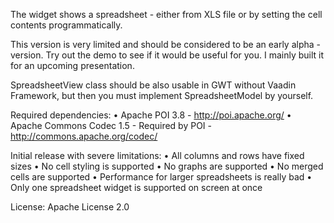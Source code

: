 The widget shows a spreadsheet - either from XLS file or by setting the cell contents programmatically. 

This version is very limited and should be considered to be an early alpha -version. Try out the demo to see if it would be useful for you. I mainly built it for an upcoming presentation.

SpreadsheetView class should be also usable in GWT without Vaadin Framework, but then you must implement SpreadsheetModel by yourself.


Required dependencies:
• Apache POI 3.8 - http://poi.apache.org/
• Apache Commons Codec 1.5 - Required by POI - http://commons.apache.org/codec/

Initial release with severe limitations:
• All columns and rows have fixed sizes
• No cell styling is supported
• No graphs are supported
• No merged cells are supported
• Performance for larger spreadsheets is really bad
• Only one spreadsheet widget is supported on screen at once

License:
Apache License 2.0
